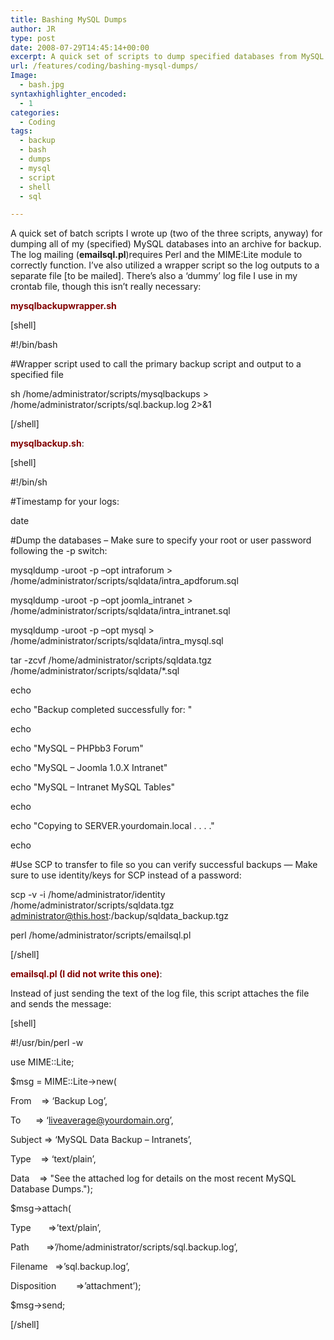 ```yaml
---
title: Bashing MySQL Dumps
author: JR
type: post
date: 2008-07-29T14:45:14+00:00
excerpt: A quick set of scripts to dump specified databases from MySQL and mail a copy of the log to a specified e-mail address (requires Per
url: /features/coding/bashing-mysql-dumps/
Image:
  - bash.jpg
syntaxhighlighter_encoded:
  - 1
categories:
  - Coding
tags:
  - backup
  - bash
  - dumps
  - mysql
  - script
  - shell
  - sql

---
```

A quick set of batch scripts I wrote up (two of the three scripts, anyway) for dumping all of my (specified) MySQL databases into an archive for backup. The log mailing (**emailsql.pl**)requires Perl and the MIME:Lite module to correctly function. I&#8217;ve also utilized a wrapper script so the log outputs to a separate file [to be mailed]. There&#8217;s also a &#8216;dummy&#8217; log file I use in my crontab file, though this isn&#8217;t really necessary:

<!--more-->

<span style="color: #800000;"><strong>mysqlbackupwrapper.sh</strong></span>

[shell]
  
#!/bin/bash
  
#Wrapper script used to call the primary backup script and output to a specified file
  
sh /home/administrator/scripts/mysqlbackups > /home/administrator/scripts/sql.backup.log 2>&1
  
[/shell]

<span style="color: #800000;"><strong>mysqlbackup.sh</strong></span>:

[shell]
  
#!/bin/sh
  
#Timestamp for your logs:
  
date

#Dump the databases &#8211; Make sure to specify your root or user password following the -p switch:
  
mysqldump -uroot -p &#8211;opt intraforum > /home/administrator/scripts/sqldata/intra_apdforum.sql
  
mysqldump -uroot -p &#8211;opt joomla\_intranet > /home/administrator/scripts/sqldata/intra\_intranet.sql
  
mysqldump -uroot -p &#8211;opt mysql > /home/administrator/scripts/sqldata/intra_mysql.sql
  
tar -zcvf /home/administrator/scripts/sqldata.tgz /home/administrator/scripts/sqldata/*.sql
  
echo
  
echo "Backup completed successfully for: "
  
echo
  
echo "MySQL &#8211; PHPbb3 Forum"
  
echo "MySQL &#8211; Joomla 1.0.X Intranet"
  
echo "MySQL &#8211; Intranet MySQL Tables"
  
echo
  
echo "Copying to SERVER.yourdomain.local . . . ."
  
echo

#Use SCP to transfer to file so you can verify successful backups &#8212; Make sure to use identity/keys for SCP instead of a password:
  
scp -v -i /home/administrator/identity /home/administrator/scripts/sqldata.tgz administrator@this.host:/backup/sqldata_backup.tgz

perl /home/administrator/scripts/emailsql.pl
  
[/shell]

<span style="color: #800000;"><strong>emailsql.pl (I did not write this one)</strong></span>:

Instead of just sending the text of the log file, this script attaches the file and sends the message:

[shell]

#!/usr/bin/perl -w
  
use MIME::Lite;

$msg = MIME::Lite->new(
  
From    => &#8216;Backup Log&#8217;,
  
To      => &#8216;liveaverage@yourdomain.org&#8217;,
  
Subject => &#8216;MySQL Data Backup &#8211; Intranets&#8217;,
  
Type    => &#8216;text/plain&#8217;,
  
Data    => "See the attached log for details on the most recent MySQL Database Dumps.");

$msg->attach(
  
Type       =>&#8217;text/plain&#8217;,
  
Path       =>&#8217;/home/administrator/scripts/sql.backup.log&#8217;,
  
Filename   =>&#8217;sql.backup.log&#8217;,
  
Disposition        =>&#8217;attachment&#8217;);

$msg->send;

[/shell]
